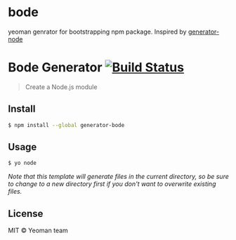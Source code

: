 # bode
yeoman genrator for bootstrapping npm package. Inspired by [generator-node](https://github.com/yeoman/generator-node) 

# Bode Generator [![Build Status](https://travis-ci.org/yashprit/bode.svg?branch=master)](https://travis-ci.org/yashprit/bode)

> Create a Node.js module


## Install

```sh
$ npm install --global generator-bode
```


## Usage

```sh
$ yo node
```

*Note that this template will generate files in the current directory, so be sure to change to a new directory first if you don't want to overwrite existing files.*


## License

MIT © Yeoman team
